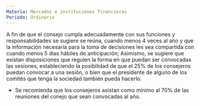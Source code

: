```yaml
---
Materia: Mercados e instituciones financieras
Periodo: Ordinario
---
```

A fin de que el consejo cumpla adecuadamente con sus funciones y responsabilidades se sugiere se reúna, cuando menos 4 veces al año y que la información necesaria para la toma de decisiones les sea compartida con cuando menos 5 días hábiles de anticipación; Asimismo, se sugiere que existan disposiciones que regulen la forma en que puedan ser convocadas las sesiones, estableciendo la posibilidad de que el 25% de los consejeros puedan convocar a una sesión, o bien que el presidente de alguno de los comités que tenga la sociedad también pueda hacerlo. 

- Se recomienda que los consejeros asistan como mínimo al 70% de las reuniones del conejo que sean convocadas al año.